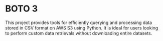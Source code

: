 # BOTO 3
This project provides tools for efficiently querying and processing data stored in CSV format on AWS S3 using Python. It is ideal for users looking to perform custom data retrievals without downloading entire datasets.